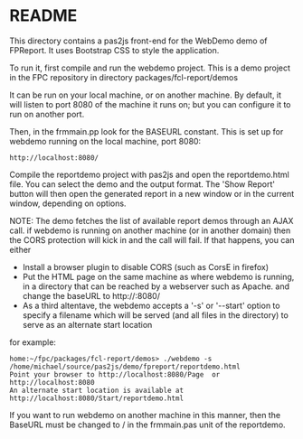 # README #

This directory contains a pas2js front-end for the WebDemo  demo of FPReport.
It uses Bootstrap CSS to style the application.

To run it, first compile and run the webdemo project.
This is a demo project in the FPC repository in directory
packages/fcl-report/demos

It can be run on your local machine, or on another machine.
By default, it will listen to port 8080 of the machine it runs on;
but you can configure it to run on another port.

Then, in the frmmain.pp look for the BASEURL constant.
This is set up for webdemo running on the local machine, port 8080:

    http://localhost:8080/

Compile the reportdemo project with pas2js and open the reportdemo.html file.
You can select the demo and the output format. The 'Show Report' button will then open the generated report in a new window or in the current window, depending on options.

NOTE:
The demo fetches the list of available report demos through an AJAX call.
if webdemo is running on another machine (or in another domain) then the CORS protection will kick in and the call will fail. If that happens, you can either

* Install a browser plugin to disable CORS (such as CorsE in firefox)
* Put the HTML page on the same machine as where webdemo is running,
  in a directory that can be reached by a webserver such as Apache.
  and change the baseURL to http://:8080/
* As a third altentave, the webdemo accepts a '-s' or '--start' option to
specify a filename which will be served (and all files in the directory) to
serve as an alternate start location

for example:

    home:~/fpc/packages/fcl-report/demos> ./webdemo -s /home/michael/source/pas2js/demo/fpreport/reportdemo.html
    Point your browser to http://localhost:8080/Page  or http://localhost:8080
    An alternate start location is available at http://localhost:8080/Start/reportdemo.html

If you want to run webdemo on another machine in this manner,
then the BaseURL must be changed to / in the frmmain.pas unit
of the reportdemo.
